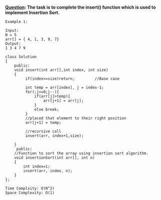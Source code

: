 **<a href="https://practice.geeksforgeeks.org/problems/insertion-sort/1?utm_source=youtube&utm_medium=collab_striver_ytdescription&utm_campaign=insertion-sort">Question</a>: The task is to complete the insert() function which is used to implement Insertion Sort.**
```
Example 1:

Input:
N = 5
arr[] = { 4, 1, 3, 9, 7}
Output:
1 3 4 7 9
```


```
class Solution
{
    public:
    void insert(int arr[],int index, int size)
    {
         if(index>=size)return;         //Base case
         
         int temp = arr[index], j = index-1;
         for(;j>=0;j--){
             if(arr[j]>temp){
                 arr[j+1] = arr[j];
             }
             else break;
         }
         //placed that element to their right position
         arr[j+1] = temp;
         
         //recursive call
         insert(arr, index+1,size);
         
    }
     public:
    //Function to sort the array using insertion sort algorithm.
    void insertionSort(int arr[], int n)
    {
        int index=1;
        insert(arr, index, n);
    }
};
```
```
Time Complxity: O(N^2)
Space Complexity: O(1)
```
